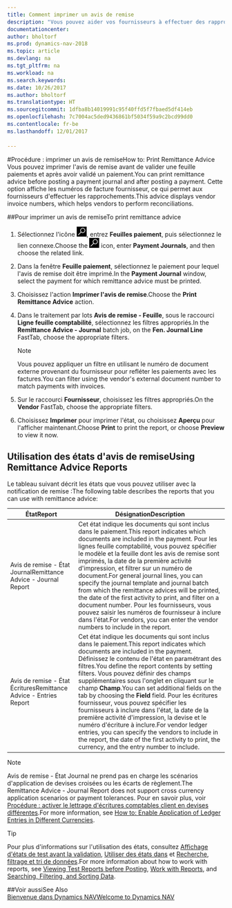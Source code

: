 ```yaml
---
title: Comment imprimer un avis de remise
description: "Vous pouvez aider vos fournisseurs à effectuer des rapprochements en imprimant des avis de remise avant d'afficher une feuille de paiement et après avoir validé un règlement."
documentationcenter: 
author: bholtorf
ms.prod: dynamics-nav-2018
ms.topic: article
ms.devlang: na
ms.tgt_pltfrm: na
ms.workload: na
ms.search.keywords: 
ms.date: 10/26/2017
ms.author: bholtorf
ms.translationtype: HT
ms.sourcegitcommit: 1dfba8b14019991c95f40ffd5f7fbaed5df414eb
ms.openlocfilehash: 7c7004ac5ded9436861bf5034f59a9c2bcd99dd0
ms.contentlocale: fr-be
ms.lasthandoff: 12/01/2017

---
```


#<a name="how-to-print-remittance-advice"></a><span data-ttu-id="0853c-103">Procédure : imprimer un avis de remise</span><span class="sxs-lookup"><span data-stu-id="0853c-103">How to: Print Remittance Advice</span></span>
<span data-ttu-id="0853c-104">Vous pouvez imprimer l'avis de remise avant de valider une feuille paiements et après avoir validé un paiement.</span><span class="sxs-lookup"><span data-stu-id="0853c-104">You can print remittance advice before posting a payment journal and after posting a payment.</span></span> <span data-ttu-id="0853c-105">Cette option affiche les numéros de facture fournisseur, ce qui permet aux fournisseurs d'effectuer les rapprochements.</span><span class="sxs-lookup"><span data-stu-id="0853c-105">This advice displays vendor invoice numbers, which helps vendors to perform reconciliations.</span></span>

##<a name="to-print-remittance-advice"></a><span data-ttu-id="0853c-106">Pour imprimer un avis de remise</span><span class="sxs-lookup"><span data-stu-id="0853c-106">To print remittance advice</span></span>
1. <span data-ttu-id="0853c-107">Sélectionnez l'icône ![Page ou état pour la recherche](media/ui-search/search_small.png "Page ou état pour la recherche"), entrez **Feuilles paiement**, puis sélectionnez le lien connexe.</span><span class="sxs-lookup"><span data-stu-id="0853c-107">Choose the ![Search for Page or Report](media/ui-search/search_small.png "Search for Page or Report icon") icon, enter **Payment Journals**, and then choose the related link.</span></span>  
2. <span data-ttu-id="0853c-108">Dans la fenêtre **Feuille paiement**, sélectionnez le paiement pour lequel l'avis de remise doit être imprimé.</span><span class="sxs-lookup"><span data-stu-id="0853c-108">In the **Payment Journal** window, select the payment for which remittance advice must be printed.</span></span>  
3. <span data-ttu-id="0853c-109">Choisissez l'action **Imprimer l'avis de remise**.</span><span class="sxs-lookup"><span data-stu-id="0853c-109">Choose the **Print Remittance Advice** action.</span></span>  
4. <span data-ttu-id="0853c-110">Dans le traitement par lots **Avis de remise - Feuille**, sous le raccourci **Ligne feuille comptabilité**, sélectionnez les filtres appropriés.</span><span class="sxs-lookup"><span data-stu-id="0853c-110">In the **Remittance Advice - Journal** batch job, on the **Fen. Journal Line** FastTab, choose the appropriate filters.</span></span>  
  
    >[!Note]
    > <span data-ttu-id="0853c-111">Vous pouvez appliquer un filtre en utilisant le numéro de document externe provenant du fournisseur pour refléter les paiements avec les factures.</span><span class="sxs-lookup"><span data-stu-id="0853c-111">You can filter using the vendor's external document number to match payments with invoices.</span></span>

5. <span data-ttu-id="0853c-112">Sur le raccourci **Fournisseur**, choisissez les filtres appropriés.</span><span class="sxs-lookup"><span data-stu-id="0853c-112">On the **Vendor** FastTab, choose the appropriate filters.</span></span>  
6. <span data-ttu-id="0853c-113">Choisissez **Imprimer** pour imprimer l'état, ou choisissez **Aperçu** pour l'afficher maintenant.</span><span class="sxs-lookup"><span data-stu-id="0853c-113">Choose **Print** to print the report, or choose **Preview** to view it now.</span></span>  

## <a name="using-remittance-advice-reports"></a><span data-ttu-id="0853c-114">Utilisation des états d'avis de remise</span><span class="sxs-lookup"><span data-stu-id="0853c-114">Using Remittance Advice Reports</span></span>
<span data-ttu-id="0853c-115">Le tableau suivant décrit les états que vous pouvez utiliser avec la notification de remise :</span><span class="sxs-lookup"><span data-stu-id="0853c-115">The following table describes the reports that you can use with remittance advice:</span></span>

|<span data-ttu-id="0853c-116">État</span><span class="sxs-lookup"><span data-stu-id="0853c-116">Report</span></span>|<span data-ttu-id="0853c-117">Désignation</span><span class="sxs-lookup"><span data-stu-id="0853c-117">Description</span></span>|
|----|----|
|<span data-ttu-id="0853c-118">Avis de remise - État Journal</span><span class="sxs-lookup"><span data-stu-id="0853c-118">Remittance Advice - Journal Report</span></span>|<span data-ttu-id="0853c-119">Cet état indique les documents qui sont inclus dans le paiement.</span><span class="sxs-lookup"><span data-stu-id="0853c-119">This report indicates which documents are included in the payment.</span></span> <span data-ttu-id="0853c-120">Pour les lignes feuille comptabilité, vous pouvez spécifier le modèle et la feuille dont les avis de remise sont imprimés, la date de la première activité d'impression, et filtrer sur un numéro de document.</span><span class="sxs-lookup"><span data-stu-id="0853c-120">For general journal lines, you can specify the journal template and journal batch from which the remittance advices will be printed, the date of the first activity to print, and filter on a document number.</span></span> <span data-ttu-id="0853c-121">Pour les fournisseurs, vous pouvez saisir les numéros de fournisseur à inclure dans l'état.</span><span class="sxs-lookup"><span data-stu-id="0853c-121">For vendors, you can enter the vendor numbers to include in the report.</span></span> |
|<span data-ttu-id="0853c-122">Avis de remise - État Écritures</span><span class="sxs-lookup"><span data-stu-id="0853c-122">Remittance Advice - Entries Report</span></span>| <span data-ttu-id="0853c-123">Cet état indique les documents qui sont inclus dans le paiement.</span><span class="sxs-lookup"><span data-stu-id="0853c-123">This report indicates which documents are included in the payment.</span></span> <span data-ttu-id="0853c-124">Définissez le contenu de l'état en paramétrant des filtres.</span><span class="sxs-lookup"><span data-stu-id="0853c-124">You define the report contents by setting filters.</span></span> <span data-ttu-id="0853c-125">Vous pouvez définir des champs supplémentaires sous l'onglet en cliquant sur le champ **Champ**.</span><span class="sxs-lookup"><span data-stu-id="0853c-125">You can set additional fields on the tab by choosing the **Field** field.</span></span> <span data-ttu-id="0853c-126">Pour les écritures fournisseur, vous pouvez spécifier les fournisseurs à inclure dans l'état, la date de la première activité d'impression, la devise et le numéro d'écriture à inclure.</span><span class="sxs-lookup"><span data-stu-id="0853c-126">For vendor ledger entries, you can specify the vendors to include in the report, the date of the first activity to print, the currency, and the entry number to include.</span></span> |

> [!Note]
> <span data-ttu-id="0853c-127">Avis de remise - État Journal ne prend pas en charge les scénarios d'application de devises croisées ou les écarts de règlement.</span><span class="sxs-lookup"><span data-stu-id="0853c-127">The Remittance Advice - Journal Report does not support cross currency application scenarios or payment tolerances.</span></span> <span data-ttu-id="0853c-128">Pour en savoir plus, voir [Procédure : activer le lettrage d'écritures comptables client en devises différentes](finance-how-enable-application-ledger-entries-different-currencies.md).</span><span class="sxs-lookup"><span data-stu-id="0853c-128">For more information, see [How to: Enable Application of Ledger Entries in Different Currencies](finance-how-enable-application-ledger-entries-different-currencies.md).</span></span>

> [!Tip]
> <span data-ttu-id="0853c-129">Pour plus d'informations sur l'utilisation des états, consultez [Affichage d'états de test avant la validation](ui-how-view-test-reports-posting.md), [Utiliser des états dans](ui-work-report.md) et [Recherche, filtrage et tri de données](ui-enter-criteria-filters.md).</span><span class="sxs-lookup"><span data-stu-id="0853c-129">For more information about how to work with reports, see [Viewing Test Reports before Posting](ui-how-view-test-reports-posting.md), [Work with Reports](ui-work-report.md), and [Searching, Filtering, and Sorting Data](ui-enter-criteria-filters.md).</span></span>

##<a name="see-also"></a><span data-ttu-id="0853c-130">Voir aussi</span><span class="sxs-lookup"><span data-stu-id="0853c-130">See Also</span></span>  
[<span data-ttu-id="0853c-131">Bienvenue dans Dynamics NAV</span><span class="sxs-lookup"><span data-stu-id="0853c-131">Welcome to Dynamics NAV</span></span>](across-get-started.md)
